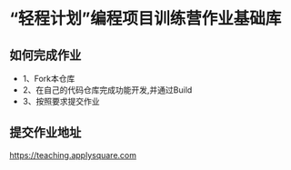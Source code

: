 # “轻程计划”编程项目训练营作业基础库


## 如何完成作业

  - 1、Fork本仓库
  - 2、在自己的代码仓库完成功能开发,并通过Build
  - 3、按照要求提交作业

## 提交作业地址

https://teaching.applysquare.com
